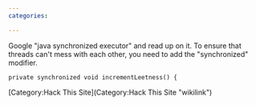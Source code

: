 ```yaml
---
categories:

---
```

Google "java synchronized executor" and read up on it. To ensure that
threads can't mess with each other, you need to add the "synchronized"
modifier.

    private synchronized void incrementLeetness() {

[Category:Hack This Site](Category:Hack This Site "wikilink")
